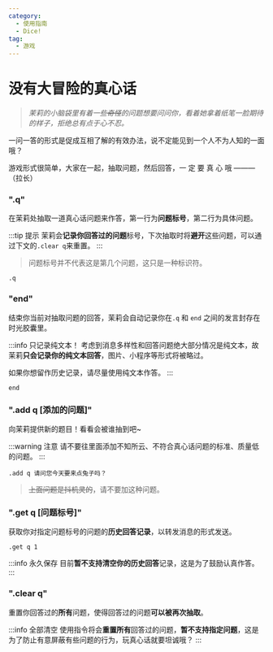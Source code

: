 ```yaml
---
category:
  - 使用指南
  - Dice!
tag:
  - 游戏
---
```


# 没有大冒险的真心话

> _茉莉的小脑袋里有着一些~~奇怪~~的问题想要问问你，看着她拿着纸笔一脸期待的样子，拒绝总有点于心不忍。_

一问一答的形式是促成互相了解的有效办法，说不定能见到一个人不为人知的一面哦？

游戏形式很简单，大家在一起，抽取问题，然后回答，一 定 要 真 心 哦 ———（拉长）

### ".q"

在茉莉处抽取一道真心话问题来作答，第一行为**问题标号**，第二行为具体问题。

:::tip 提示
茉莉会**记录你回答过的问题**标号，下次抽取时将**避开**这些问题，可以通过下文的`.clear q`来重置。
:::

> 问题标号并不代表这是第几个问题，这只是一种标识符。

```
.q
```

### "end"

结束你当前对抽取问题的回答，茉莉会自动记录你在`.q` 和 `end` 之间的发言封存在时光胶囊里。

:::info 只记录纯文本！
考虑到消息多样性和回答问题绝大部分情况是纯文本，故茉莉**只会记录你的纯文本回答**，图片、小程序等形式将被略过。

如果你想留作历史记录，请尽量使用纯文本作答。
:::

```
end
```

### ".add q [添加的问题]"

向茉莉提供新的题目！看看会被谁抽到吧~

:::warning 注意
请不要往里面添加不知所云、不符合真心话问题的标准、质量低的问题。
:::

```
.add q 请问您今天要来点兔子吗？
```

> ~~上面问题是抖机灵的~~，请不要加这种问题。

### ".get q [问题标号]"

获取你对指定问题标号的问题的**历史回答记录**，以转发消息的形式发送。

```
.get q 1
```

:::info 永久保存
目前**暂不支持清空你的历史回答**记录，这是为了鼓励认真作答。
:::

### ".clear q"

重置你回答过的**所有**问题，使得回答过的问题**可以被再次抽取**。

:::info 全部清空
使用指令将会**重置所有**回答过的问题，**暂不支持指定问题**，这是为了防止有意屏蔽有些问题的行为，玩真心话就要坦诚哦？
:::
